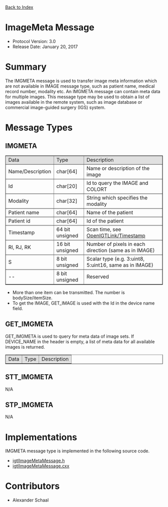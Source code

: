 [Back to Index](/Documents/Protocol/index.md)

ImageMeta Message
=================

- Protocol Version: 3.0
- Release Date: January 20, 2017


Summary
===================

The IMGMETA message is used to transfer image meta information which are not available in IMAGE message type, such as patient name, medical record number, modality etc. An IMGMETA message can contain meta data for multiple images. This message type may be used to obtain a list of images available in the remote system, such as image database or commercial image-guided surgery (IGS) system.

Message Types
===================

IMGMETA
-------------------
<table border="1" cellpadding="5" cellspacing="0" align="center">
<tr>
<td style="background:#e0e0e0;"> Data
</td><td style="background:#e0e0e0;"> Type
</td><td style="background:#e0e0e0;"> Description
</td></tr>
<tr>
<td align="left"> Name/Description
</td><td align="left"> char[64]
</td><td align="left"> Name or description of the image
</td></tr>
<tr>
<td align="left"> Id
</td><td align="left"> char[20]
</td><td align="left"> Id to query the IMAGE and COLORT
</td></tr>
<tr>
<td align="left"> Modality
</td><td align="left"> char[32]
</td><td align="left"> String which specifies the modality
</td></tr>
<tr>
<td align="left"> Patient name
</td><td align="left"> char[64]
</td><td align="left"> Name of the patient
</td></tr>
<tr>
<td align="left"> Patient id
</td><td align="left"> char[64]
</td><td align="left"> Id of the patient
</td></tr>
<tr>
<td align="left"> Timestamp
</td><td align="left"> 64 bit unsigned
</td><td align="left"> Scan time, see <a href="/Wiki/index.php/OpenIGTLink/Timestamp" title="OpenIGTLink/Timestamp">OpenIGTLink/Timestamp</a>
</td></tr>
<tr>
<td align="left"> RI, RJ, RK
</td><td align="left"> 16 bit unsigned
</td><td align="left"> Number of pixels in each direction (same as in IMAGE)
</td></tr>
<tr>
<td align="left"> S
</td><td align="left"> 8 bit unsigned
</td><td align="left"> Scalar type (e.g. 3:uint8, 5:uint16, same as in IMAGE)
</td></tr>
<tr>
<td align="left"> --
</td><td align="left"> 8 bit unsigned
</td><td align="left"> Reserved
</td></tr>
</table>



* More than one item can be transmitted. The number is bodySize/itemSize.
* To get the IMAGE, GET_IMAGE is used with the Id in the device name field.



GET_IMGMETA
-------------------

GET_IMGMETA is used to query for meta data of image sets. If DEVICE_NAME in the header is empty, a list of meta data for all available images is returned.

<table border="1" cellpadding="5" cellspacing="0" align="center">
<tr>
<td style="background:#e0e0e0;"> Data
</td><td style="background:#e0e0e0;"> Type
</td><td style="background:#e0e0e0;"> Description
</td></tr>
</table>


STT_IMGMETA
-------------------

N/A

STP_IMGMETA
-------------------

N/A


Implementations
===================

IMGMETA message type is implemented in the following source code.

* [igtlImageMetaMessage.h](/Source/igtlImageMetaMessage.h)
* [igtlImageMetaMessage.cxx](/Source/igtlImageMetaMessage.cxx)

Contributors
===================

* Alexander Schaal


